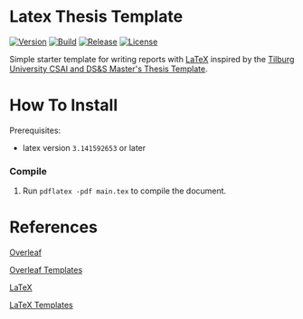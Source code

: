 # Latex Thesis Template
[![Version](https://img.shields.io/github/v/release/tomdewildt/latex-thesis-template?label=version)](https://github.com/tomdewildt/latex-thesis-template/releases)
[![Build](https://img.shields.io/github/actions/workflow/status/tomdewildt/latex-thesis-template/ci.yml?branch=master)](https://github.com/tomdewildt/latex-thesis-template/actions/workflows/ci.yml)
[![Release](https://img.shields.io/github/actions/workflow/status/tomdewildt/latex-thesis-template/cd.yml?label=release)](https://github.com/tomdewildt/latex-thesis-template/actions/workflows/cd.yml)
[![License](https://img.shields.io/github/license/tomdewildt/latex-thesis-template)](https://github.com/tomdewildt/latex-thesis-template/blob/master/LICENSE)

Simple starter template for writing reports with [LaTeX](https://www.latex-project.org/) inspired by the [Tilburg University CSAI and DS&S Master's Thesis Template](https://www.overleaf.com/latex/templates/tilburg-university-csai-and-ds-and-s-masters-thesis-template/gybfzfwjmvjf).

# How To Install

Prerequisites:
* latex version ```3.141592653``` or later

### Compile

1. Run ```pdflatex -pdf main.tex``` to compile the document.

# References

[Overleaf](https://www.overleaf.com/)

[Overleaf Templates](https://www.overleaf.com/latex/templates)

[LaTeX](https://www.latex-project.org/)

[LaTeX Templates](https://www.latextemplates.com/)
